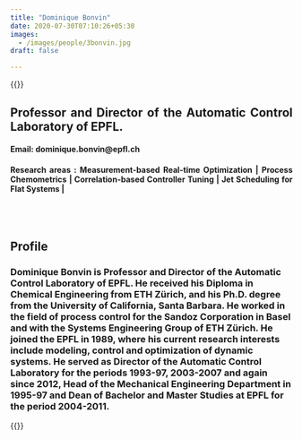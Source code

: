 ```yaml
---
title: "Dominique Bonvin"
date: 2020-07-30T07:10:26+05:30
images:
  - /images/people/3bonvin.jpg
draft: false

---
```


{{<rawhtml>}} 
<div align="justify">
<h2>Professor and Director of the Automatic Control Laboratory of EPFL.</h2>
<h4>Email: dominique.bonvin@epfl.ch</h4>
<h4>Research areas : Measurement-based Real-time Optimization | Process Chemometrics | Correlation-based Controller Tuning | Jet Scheduling for Flat Systems |</h4><br>
</div>
<br>
<div>
	<h2>Profile</h2>
	<h3>
		Dominique Bonvin is Professor and Director of the Automatic Control Laboratory of EPFL. He received his Diploma in Chemical Engineering from ETH Zürich, and his Ph.D. degree from the University of California, Santa Barbara. He worked in the field of process control for the Sandoz Corporation in Basel and with the Systems Engineering Group of ETH Zürich. He joined the EPFL in 1989, where his current research interests include modeling, control and optimization of dynamic systems. He served as Director of the Automatic Control Laboratory for the periods 1993-97, 2003-2007 and again since 2012, Head of the Mechanical Engineering Department in 1995-97 and Dean of Bachelor and Master Studies at EPFL for the period 2004-2011.
	<br>
</div>

{{</rawhtml>}}